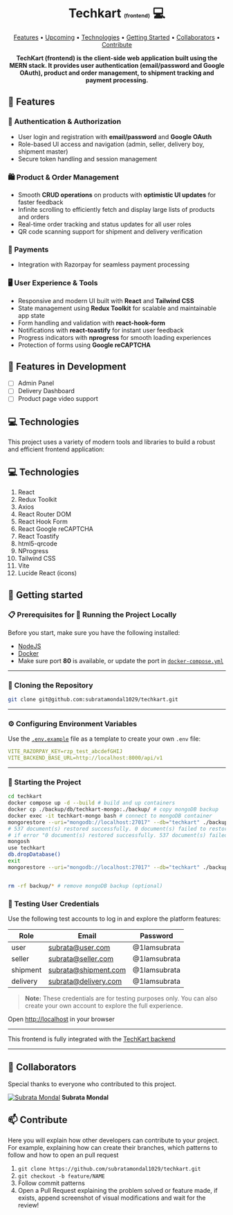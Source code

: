 <h1 align="center" style="font-weight: bold;">Techkart <span style="font-size: 12px;">(frontend)</span> 💻</h1>

<p align="center">
 <a href="#features">Features</a> • 
 <a href="#plans">Upcoming</a> • 
 <a href="#tech">Technologies</a> • 
 <a href="#started">Getting Started</a> • 
 <a href="#colab">Collaborators</a> •
 <a href="#contribute">Contribute</a>
</p>

<p align="center">
    <b>TechKart (frontend) is the client-side web application built using the MERN stack. It provides user authentication (email/password and Google OAuth), product and order management, to shipment tracking and payment processing.</b>
</p>

<h2 id="features"> 🚀 Features</h2>

### 🔐 Authentication & Authorization

- User login and registration with **email/password** and **Google OAuth**
- Role-based UI access and navigation (admin, seller, delivery boy, shipment master)
- Secure token handling and session management

### 🛍️ Product & Order Management

- Smooth **CRUD operations** on products with **optimistic UI updates** for faster feedback
- Infinite scrolling to efficiently fetch and display large lists of products and orders
- Real-time order tracking and status updates for all user roles
- QR code scanning support for shipment and delivery verification

### 💸 Payments

- Integration with Razorpay for seamless payment processing

### 🖥️ User Experience & Tools

- Responsive and modern UI built with **React** and **Tailwind CSS**
- State management using **Redux Toolkit** for scalable and maintainable app state
- Form handling and validation with **react-hook-form**
- Notifications with **react-toastify** for instant user feedback
- Progress indicators with **nprogress** for smooth loading experiences
- Protection of forms using **Google reCAPTCHA**

<h2 id="plans"> 🧪 Features in Development </h2>

- [ ] Admin Panel
- [ ] Delivery Dashboard
- [ ] Product page video support

<h2 id="tech">💻 Technologies</h2>

This project uses a variety of modern tools and libraries to build a robust and efficient frontend application:

## 💻 Technologies

1. React
2. Redux Toolkit
3. Axios
4. React Router DOM
5. React Hook Form
6. React Google reCAPTCHA
7. React Toastify
8. html5-qrcode
9. NProgress
10. Tailwind CSS
11. Vite
12. Lucide React (icons)

<h2 id="started">🚀 Getting started</h2>

### 📋 Prerequisites for 🚀 Running the Project Locally

Before you start, make sure you have the following installed:

- [NodeJS](https://nodejs.org/)
- [Docker](https://www.docker.com/)
- Make sure port **80** is available, or update the port in [`docker-compose.yml`](../docker-compose.yml)

---

### 🔄 Cloning the Repository

```bash
git clone git@github.com:subratamondal1029/techkart.git
```

---

### ⚙️ Configuring Environment Variables

Use the [`.env.example`](./.env.example) file as a template to create your own `.env` file:

```yaml
VITE_RAZORPAY_KEY=rzp_test_abcdefGHIJ
VITE_BACKEND_BASE_URL=http://localhost:8000/api/v1
```

---

### 🏁 Starting the Project

```bash
cd techkart
docker compose up -d --build # build and up containers
docker cp ./backup/db/techkart-mongo:./backup/ # copy mongoDB backup
docker exec -it techkart-mongo bash # connect to mongoDB container
mongorestore --uri="mongodb://localhost:27017" --db="techkart" ./backup/techkart/ # restore mongoDB backup
# 537 document(s) restored successfully. 0 document(s) failed to restore.
# if error "0 document(s) restored successfully. 537 document(s) failed to restore. then"
mongosh
use techkart
db.dropDatabase()
exit
mongorestore --uri="mongodb://localhost:27017" --db="techkart" ./backup/techkart/ # restore mongoDB backup


rm -rf backup/* # remove mongoDB backup (optional)
```

### 🧪 Testing User Credentials

Use the following test accounts to log in and explore the platform features:

| Role     | Email                | Password     |
| -------- | -------------------- | ------------ |
| user     | subrata@user.com     | @1Iamsubrata |
| seller   | subrata@seller.com   | @1Iamsubrata |
| shipment | subrata@shipment.com | @1Iamsubrata |
| delivery | subrata@delivery.com | @1Iamsubrata |

> **Note:** These credentials are for testing purposes only. You can also create your own account to explore the full experience.

Open [http://localhost](http://localhost) in your browser

---

This frontend is fully integrated with the [TechKart backend](../backend/README.md)

---

<h2 id="colab">🤝 Collaborators</h2>

Special thanks to everyone who contributed to this project.

[![Subrata Mondal](https://avatars.githubusercontent.com/u/164600228?v=4&s=100)](https://github.com/subratamondal1029)
**Subrata Mondal**

<h2 id="contribute">📫 Contribute</h2>

Here you will explain how other developers can contribute to your project. For example, explaining how can create their branches, which patterns to follow and how to open an pull request

1. `git clone https://github.com/subratamondal1029/techkart.git`
2. `git checkout -b feature/NAME`
3. Follow commit patterns
4. Open a Pull Request explaining the problem solved or feature made, if exists, append screenshot of visual modifications and wait for the review!
